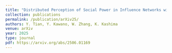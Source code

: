 ```yaml
---
title: "Distributed Perception of Social Power in Influence Networks with Stubborn Individuals"
collection: publications
permalink: /publication/arXiv25/
authors: Y. Tian, Y. Kawano, W. Zhang, K. Kashima
venue: arXiv
year: 2025
type: journal
pdf: https://arxiv.org/abs/2506.01169
---
```

